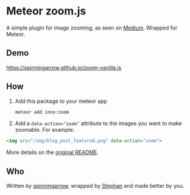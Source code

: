 # Meteor zoom.js

A simple plugin for image zooming; as seen on [Medium](https://medium.com/designing-medium/image-zoom-on-medium-24d146fc0c20). Wrapped for Meteor.

## Demo

https://spinningarrow.github.io/zoom-vanilla.js

## How

1. Add this package to your meteor app

    ```bash
    meteor add inno:zoom
    ```
2. Add a `data-action="zoom"` attribute to the images you want to make zoomable. For example:

  ```html
<img src="/img/blog_post_featured.png" data-action="zoom">
  ```

More details on the [original README](https://github.com/spinningarrow/zoom-vanilla.js/blob/gh-pages/README.md).

## Who

Written by [spinningarrow](https://github.com/spinningarrow), wrapped by [Stephan](https://github.com/stephan281094) and made better by you.
